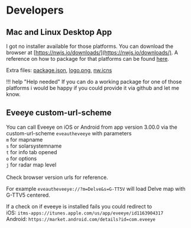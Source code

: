 # Developers

## Mac and Linux Desktop App
I got no installer available for those platforms. You can download the browser at [https://nwjs.io/downloads/](https://nwjs.io/downloads/). 
A reference on how to package for that platforms can be found [here](http://docs.nwjs.io/en/latest/For%20Users/Package%20and%20Distribute/#platform-specific-steps).

Extra files: [package.json](https://www.dropbox.com/s/83yjmh3ktzatuny/package.json?dl=0), [logo.png](https://www.dropbox.com/s/b9adylfp2x1fmw6/logo.png?dl=0), [nw.icns](https://www.dropbox.com/s/0u6pfn6qkm33u5t/nw.icns?dl=0)

!!! help "Help needed"
    If you can do a working package for one of those platforms i would be happy if you could provide it via github and let me know.
    
## Eveeye custom-url-scheme
You can call Eveeye on iOS or Android from app version 3.00.0 via the custom-url-scheme `eveautheveeye` with parameters <br>
`m` for mapname<br>
`s` for solarsystemname<br>
`t` for info tab opened <br>
`o` for options<br>
`j` for radar map level <br><br>
Check browser version urls for reference.<br>

For example `eveautheveeye://?m=Delve&s=G-TT5V` will load Delve map with G-TTV5 centered. 

If a check on if eveeye is installed fails you could redirect to<br>
iOS: `itms-apps://itunes.apple.com/us/app/eveeye/id1163904317`<br>
Android: `https://market.android.com/details?id=com.eveeye`

<!--stackedit_data:
eyJoaXN0b3J5IjpbLTEzMjQ2MTY0Myw2MTAyOTg4ODYsMjA1Mz
UyNDkwMCw0MzA3NDA2NzAsLTI2MTExMDc5NF19
-->